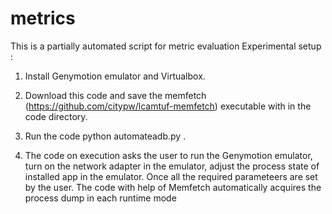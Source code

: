# metrics
This is a partially automated script for metric evaluation
Experimental setup : 
1. Install Genymotion emulator and Virtualbox.
                     
2. Download this code and save the memfetch (https://github.com/citypw/lcamtuf-memfetch) executable with in the code directory.
                     
3. Run the code python automateadb.py <folder containing the application executable used to acquire process dump for>.
                     
4. The code on execution asks the user to run the Genymotion emulator, turn on the network adapter in the emulator, adjust the process state of installed app in the emulator. Once all the required parameteers are set by the user. The code with help of Memfetch automatically acquires the process dump in each runtime mode                   
